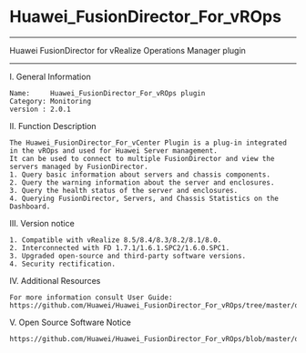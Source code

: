 # Huawei_FusionDirector_For_vROps

**********************************************************************************
Huawei FusionDirector for vRealize Operations Manager plugin
**********************************************************************************

I. General Information 

    Name:     Huawei_FusionDirector_For_vROps plugin
    Category: Monitoring 
    version : 2.0.1

II. Function Description
    
    The Huawei_FusionDirector_For_vCenter Plugin is a plug-in integrated in the vROps and used for Huawei Server management. 
    It can be used to connect to multiple FusionDirector and view the servers managed by FusionDirector.
    1. Query basic information about servers and chassis components.
    2. Query the warning information about the server and enclosures.
    3. Query the health status of the server and enclosures.
    4. Querying FusionDirector, Servers, and Chassis Statistics on the Dashboard.
    
III. Version notice

    1. Compatible with vRealize 8.5/8.4/8.3/8.2/8.1/8.0.
    2. Interconnected with FD 1.7.1/1.6.1.SPC2/1.6.0.SPC1.
    3. Upgraded open-source and third-party software versions.
    4. Security rectification.

IV. Additional Resources

    For more information consult User Guide: https://github.com/Huawei/Huawei_FusionDirector_For_vROps/tree/master/docs

V. Open Source Software Notice

    https://github.com/Huawei/Huawei_FusionDirector_For_vROps/blob/master/docs/Open%20Source%20Software%20Notice.doc
